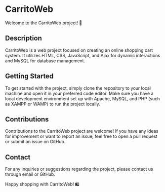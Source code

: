 # CarritoWeb

Welcome to the CarritoWeb project! 🛒

## Description

CarritoWeb is a web project focused on creating an online shopping cart system. It utilizes HTML, CSS, JavaScript, and Ajax for dynamic interactions and MySQL for database management.

## Getting Started

To get started with the project, simply clone the repository to your local machine and open it in your preferred code editor. Make sure you have a local development environment set up with Apache, MySQL, and PHP (such as XAMPP or WAMP) to run the project locally.

## Contributions

Contributions to the CarritoWeb project are welcome! If you have any ideas for improvement or want to report an issue, feel free to open a pull request or submit an issue on GitHub.

## Contact

For any inquiries or suggestions regarding the project, please contact us through email or GitHub.

Happy shopping with CarritoWeb! 🛍️
